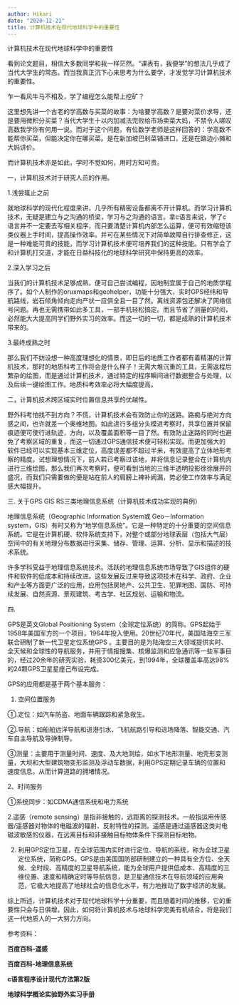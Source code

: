 ```yaml
---
author: Hikari
date: "2020-12-21"
title: 计算机技术在现代地球科学中的重要性
---
```


计算机技术在现代地球科学中的重要性

 

看到论文题目，相信大多数同学和我一样茫然。“课表有，我便学”的想法几乎成了当代大学生的常态。而当我真正沉下心来思考为什么要学，才发觉学习计算机技术的重要性。

乍一看风牛马不相及，学了编程怎么能帮上挖矿？

 

这里想先讲一个古老的学高数与买菜的故事：为啥要学高数？是要对菜价求导，还是要用微积分买菜？当代大学生十以内加减法完败给市场卖菜大妈，不禁令人嗟叹高数我学你有何用一说。而对于这个问题，有位数学老师是这样回答的：学高数不能帮你买菜，但能决定你在哪买菜。是在新加坡巴刹菜铺进口，还是在路边小摊和大妈讲价。

而计算机技术亦是如此，学时不觉如何，用时方知可贵。

 

一，计算机技术对于研究人员的作用。

1.浅尝辄止之前

就地球科学的现代化程度来讲，几乎所有精密设备都离不开计算机。而学习计算机技术，无疑是建立与之沟通的桥梁，学习与之沟通的语言。拿c语言来说，学了c语言并不一定要去写相关程序，而只要清楚计算机内部怎么运算，便可有效缩短该类仪器上手时间，提高操作效率。并可在某些情况下对简单故障自行排查修正，这是一种难能可贵的技能，而学习计算机技术便可培养我们的这种技能。只有学会了和计算机打交道，才能在日益科技化的地球科学研究中保持更高的效率。

 

2.深入学习之后

当我们的计算机技术足够成熟，便可自己尝试编程，因地制宜属于自己的地质学程序了。如个人制作的oruxmaps和geohelper，功能十分强大，实时GPS经纬和导航路线，岩石倾角倾向走向产状一应俱全且一目了然。离线资源包还解决了网络信号问题。再也无需携带如此多工具，一部手机轻松搞定。而且节省了测量的时间，必然能大大提高同学们野外实习的效率。而这一切的一切，都是成熟的计算机技术带来的。

 

3.最终成熟之时

那么我们不妨设想一种高度理想化的情景，即日后的地质工作者都有着精湛的计算机技术，那时的地质科考工作将会是什么样子！无需大堆沉重的工具，无需返程后繁杂的绘图，而是通过计算机技术，通过特定的程序瞬间进行数据整合与处理，以及后续一键绘图工作。地质科考效率必将大幅度提高。

 

二，计算机技术跨区域实时位置信息共享的优越性。

野外科考怕找不到方向？不慌，计算机技术会有效防止你的迷路。路痴与绝对方向感之间，也许就差一个奥维地图。如此进行多组分头模进考察时，共享位置并保留痕迹便可使行进轨迹，方向，以及覆盖面积等一目了然。有效防止迷路的同时也避免了考察区域的重复，而这一切通过GPS通信技术便可轻松实现。而更加强大的软件已经可以实现基本三维定位，高度误差都不超过半米，有效提高了立体地形考察的精度。试想理想情况下，前人若已考察过该地，并将信息记录整合在计算机内进行三维绘图，那么我们再次考察时，便可看到当地的三维半透明投影徐徐展开的盛况，而我们只需要做的便是站在前人的肩膀上裨补阙漏，势必使工作效率与满足感大幅提升。

 

三. 关于GPS GIS RS三类地理信息系统（计算机技术成功实现的典例）

地理信息系统（Geographic Information System或 Geo－Information system，GIS）有时又称为“地学信息系统”。它是一种特定的十分重要的空间信息系统。它是在计算机硬、软件系统支持下，对整个或部分地球表层（包括大气层）空间中的有关地理分布数据进行采集、储存、管理、运算、分析、显示和描述的技术系统。

 

许多学科受益于地理信息系统技术。活跃的地理信息系统市场导致了GIS组件的硬件和软件的低成本和持续改进。这些发展反过来导致这项技术在科学、政府、企业和产业等方面更广泛的应用，应用包括房地产、公共卫生、犯罪地图、国防、可持续发展、自然资源、景观建筑、考古学、社区规划、运输和物流。

 

四. 

GPS是英文Global Positioning System（全球定位系统）的简称。GPS起始于1958年美国军方的一个项目，1964年投入使用。20世纪70年代，美国陆海空三军联合研制了新一代卫星定位系统GPS 。主要目的是为陆海空三大领域提供实时、全天候和全球性的导航服务，并用于情报搜集、核爆监测和应急通讯等一些军事目的，经过20余年的研究实验，耗资300亿美元，到1994年，全球覆盖率高达98%的24颗GPS卫星星座己布设完成。

GPS的应用都是基于两个基本服务：

1. 空间位置服务

 

①.定位：如汽车防盗、地面车辆跟踪和紧急救生。

 

②.导航：如船舶远洋导航和进港引水、飞机航路引导和进场降落、智能交通、汽车自主导航及导弹制导。

 

③测量：主要用于测量时间、速度、及大地测绘，如水下地形测量、地壳形变测量，大坝和大型建筑物变形监测及浮动车数据，利用GPS定期记录车辆的位置和速度信息。从而计算道路的拥堵情况。

 

2、时间服务

 

①系统同步：如CDMA通信系统和电力系统

 

2.遥感（remote sensing）是指非接触的，远距离的探测技术。一般指运用传感器/遥感器对物体的电磁波的辐射、反射特性的探测。遥感是通过遥感器这类对电磁波敏感的仪器，在远离目标和非接触目标物体条件下探测目标地物。

 

2. 利用GPS定位卫星，在全球范围内实时进行定位、导航的系统，称为全球卫星定位系统，简称GPS。GPS是由美国国防部研制建立的一种具有全方位、全天候、全时段、高精度的卫星导航系统，能为全球用户提供低成本、高精度的三维位置、速度和精确定时等导航信息，是卫星通信技术在导航领域的应用典范，它极大地提高了地球社会的信息化水平，有力地推动了数字经济的发展。

综上所述，计算机技术对于现代地球科学十分重要，而且随着时间的推移，它的重要性只会与日俱增。因此，如何将计算机技术与地球科学完美有机结合，将是我们这一代地质人的一大努力方向。

 

参考资料：

**百度百科-遥感**

**百度百科-地理信息系统**

**c语言程序设计现代方法第2版**

**地球科学概论实验野外实习手册**
